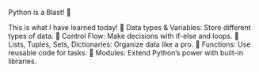 Python is a Blast! 🎉

This is what I have learned today!
🔹 Data types & Variables: Store different types of data.
🔹 Control Flow: Make decisions with if-else and loops.
🔹 Lists, Tuples, Sets, Dictionaries: Organize data like a pro.
🔹 Functions: Use reusable code for tasks.
🔹 Modules: Extend Python’s power with built-in libraries.
